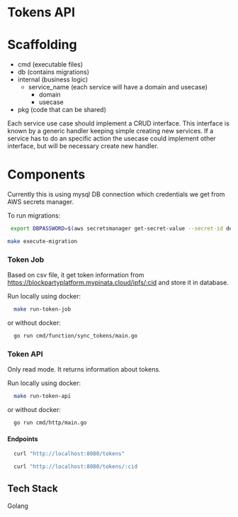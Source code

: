 # Tokens API  

# Scaffolding  

- cmd (executable files)
- db (contains migrations)
- internal (business logic)
  - service_name (each service will have a domain and usecase)
    - domain
    - usecase
- pkg  (code that can be shared)

Each service use case should implement a CRUD interface. This interface is known by a generic handler keeping simple creating new services. If a service has to do an specific action the usecase could implement other interface, but will be necessary create new handler.

# Components

Currently this is using mysql DB connection which credentials we get from AWS secrets manager.

To run migrations:

~~~bash  
 export DBPASSWORD=$(aws secretsmanager get-secret-value --secret-id dev/core --region us-east-1 --output json | jq -r -S '.SecretString| fromjson| .password')
~~~
~~~bash  
make execute-migration
~~~



### Token Job
Based on csv file, it get token information from https://blockpartyplatform.mypinata.cloud/ipfs/:cid and store it in database.

Run locally using docker:
~~~bash  
  make run-token-job
~~~
or without docker:
~~~bash  
  go run cmd/function/sync_tokens/main.go
~~~

### Token API

Only read mode. It returns information about tokens.

Run locally using docker:
~~~bash  
  make run-token-api
~~~
or without docker:
~~~bash  
  go run cmd/http/main.go        
~~~

#### Endpoints

~~~bash  
  curl "http://localhost:8080/tokens"
~~~

~~~bash  
  curl "http://localhost:8080/tokens/:cid
~~~
 

## Tech Stack  

 Golang
